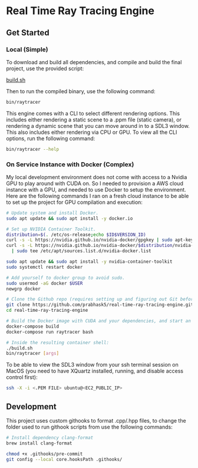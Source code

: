 # Real Time Ray Tracing Engine

## Get Started

### Local (Simple)

To download and build all dependencies, and compile and build the final project, use the provided script:

[build.sh](https://github.com/prabhask5/real-time-ray-tracing-engine/blob/main/build.sh)

Then to run the compiled binary, use the following command:

```bash
bin/raytracer
```

This engine comes with a CLI to select different rendering options. This includes either rendering a static scene to a .ppm file (static camera), or rendering a dynamic scene that you can move around in to a SDL3 window. This also includes either rendering via CPU or GPU. To view all the CLI options, run the following command:

```bash
bin/raytracer --help
```

### On Service Instance with Docker (Complex)

My local development environment does not come with access to a Nvidia GPU to play around with CUDA on. So I needed to provision a AWS cloud instance with a GPU, and needed to use Docker to setup the environment. Here are the following commands I ran on a fresh cloud instance to be able to set up the project for GPU compilation and execution:

```bash
# Update system and install Docker.
sudo apt update && sudo apt install -y docker.io

# Set up NVIDIA Container Toolkit.
distribution=$(. /etc/os-release;echo $ID$VERSION_ID)
curl -s -L https://nvidia.github.io/nvidia-docker/gpgkey | sudo apt-key add -
curl -s -L https://nvidia.github.io/nvidia-docker/$distribution/nvidia-docker.list \
  | sudo tee /etc/apt/sources.list.d/nvidia-docker.list

sudo apt update && sudo apt install -y nvidia-container-toolkit
sudo systemctl restart docker

# Add yourself to docker group to avoid sudo.
sudo usermod -aG docker $USER
newgrp docker

# Clone the Github repo (requires setting up and figuring out Git beforehand).
git clone https://github.com/prabhask5/real-time-ray-tracing-engine.git
cd real-time-ray-tracing-engine

# Build the Docker image with CUDA and your dependencies, and start an interactive container terminal to compile and execute the project through.
docker-compose build
docker-compose run raytracer bash

# Inside the resulting container shell:
./build.sh
bin/raytracer [args]
```

To be able to view the SDL3 window from your ssh terminal session on MacOS (you need to have XQuartz installed, running, and disable access control first):

```bash
ssh -X -i <.PEM FILE> ubuntu@<EC2_PUBLIC_IP>
```

## Development

This project uses custom githooks to format .cpp/.hpp files, to change the folder used to run githook scripts from use the following commands:

```bash
# Install dependency clang-format
brew install clang-format

chmod +x .githooks/pre-commit
git config --local core.hooksPath .githooks/
```